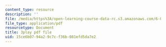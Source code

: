 ```yaml
---
content_type: resource
description: ''
file: /media/https%3A/open-learning-course-data-rc.s3.amazonaws.com/6-00-introduction-to-computer-science-and-programming-fall-2008/15ce6b0794a29c7cf36b081efd5da7e2_2q--tAPkVXI.pdf
file_type: application/pdf
resourcetype: Document
title: 3play pdf file
uid: 15ce6b07-94a2-9c7c-f36b-081efd5da7e2
---
```

